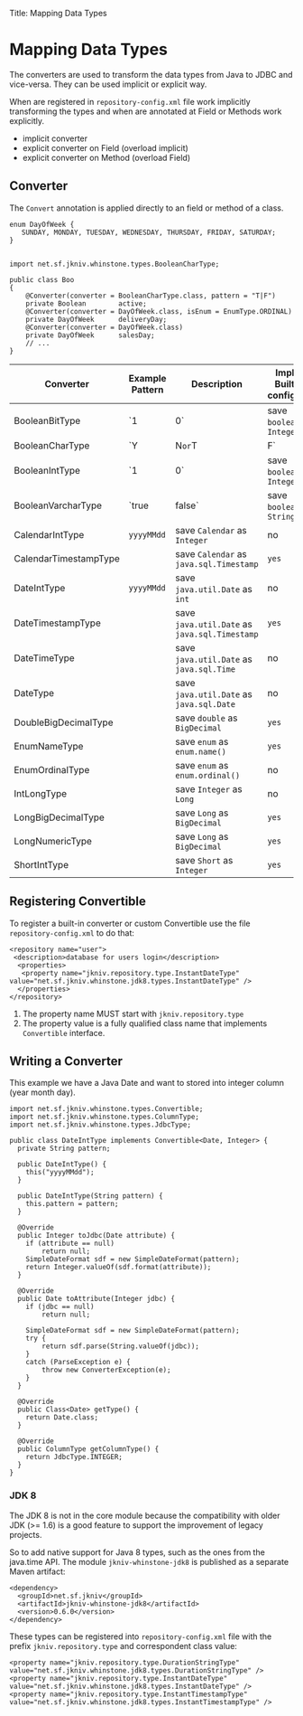 Title: Mapping Data Types

# Mapping Data Types

The converters are used to transform the data types from Java to JDBC and vice-versa. They can be used implicit or explicit way.

When are registered in `repository-config.xml` file work implicitly transforming the types and when are annotated at Field or Methods work explicitly.

- implicit converter
- explicit converter on Field (overload implicit)
- explicit converter on Method (overload Field)

## Converter

The `Convert` annotation is applied directly to an field or method of a class.

    enum DayOfWeek {
       SUNDAY, MONDAY, TUESDAY, WEDNESDAY, THURSDAY, FRIDAY, SATURDAY;
    }
    
    
    import net.sf.jkniv.whinstone.types.BooleanCharType;
    
    public class Boo
    {
        @Converter(converter = BooleanCharType.class, pattern = "T|F")
        private Boolean        active;
        @Converter(converter = DayOfWeek.class, isEnum = EnumType.ORDINAL)
        private DayOfWeek      deliveryDay;
        @Converter(converter = DayOfWeek.class)
        private DayOfWeek      salesDay;
        // ...
    }


| Converter             | Example Pattern | Description        | Implicit Built-in configured|
| --------------------- | --------------- | -------------------|-------|
| BooleanBitType        | `1|0`            | save `boolean` as `Integer` | no |
| BooleanCharType       | `Y|N` or `T|F`   | save `boolean` as `String`| no |
| BooleanIntType        | `1|0`            | save `boolean` as `Integer`   | no |
| BooleanVarcharType    |  `true|false`    | save `boolean` as `String` | no |
| CalendarIntType       | `yyyyMMdd`       | save `Calendar` as `Integer` | no |
| CalendarTimestampType |                 | save `Calendar` as `java.sql.Timestamp` | `yes` |
| DateIntType           | `yyyyMMdd`       | save `java.util.Date` as `int` | no |
| DateTimestampType     |                 | save `java.util.Date` as `java.sql.Timestamp` | `yes` |
| DateTimeType          |                 | save `java.util.Date` as `java.sql.Time` | no |
| DateType              |                 | save `java.util.Date` as `java.sql.Date` | no |
| DoubleBigDecimalType  |                 | save `double` as `BigDecimal` | `yes` |
| EnumNameType          |                 | save `enum` as `enum.name()` | `yes` |
| EnumOrdinalType       |                 | save `enum` as `enum.ordinal()` | no |
| IntLongType           |                 | save `Integer` as `Long` | no |
| LongBigDecimalType    |                 | save `Long` as `BigDecimal` | `yes` |
| LongNumericType       |                 | save `Long` as `BigDecimal` | `yes` |
| ShortIntType          |                 | save `Short` as `Integer`   | `yes` |


## Registering Convertible

To register a built-in converter or custom Convertible use the file `repository-config.xml` to do that:

    <repository name="user">
     <description>database for users login</description>
      <properties>
       <property name="jkniv.repository.type.InstantDateType" value="net.sf.jkniv.whinstone.jdk8.types.InstantDateType" />
      </properties>
    </repository>

1. The property name MUST start with `jkniv.repository.type`
2. The property value is a fully qualified class name that implements `Convertible` interface.

## Writing a Converter

This example we have a Java Date and want to stored into integer column (year month day).

    import net.sf.jkniv.whinstone.types.Convertible;
    import net.sf.jkniv.whinstone.types.ColumnType;
    import net.sf.jkniv.whinstone.types.JdbcType;
    
    public class DateIntType implements Convertible<Date, Integer> {
      private String pattern;
      
      public DateIntType() {
        this("yyyyMMdd");
      }
    
      public DateIntType(String pattern) {
        this.pattern = pattern;
      }
    
      @Override
      public Integer toJdbc(Date attribute) {
        if (attribute == null)
            return null;
        SimpleDateFormat sdf = new SimpleDateFormat(pattern);
        return Integer.valueOf(sdf.format(attribute));
      }

      @Override
      public Date toAttribute(Integer jdbc) {
        if (jdbc == null)
            return null;
        
        SimpleDateFormat sdf = new SimpleDateFormat(pattern);
        try {
            return sdf.parse(String.valueOf(jdbc));
        }
        catch (ParseException e) {
            throw new ConverterException(e);
        }
      }

      @Override
      public Class<Date> getType() {
        return Date.class;
      }
    
      @Override
      public ColumnType getColumnType() {
        return JdbcType.INTEGER;
      }
    }
    
### JDK 8 

The JDK 8 is not in the core module because the compatibility with older JDK (>= 1.6) is a good feature to support the improvement of legacy projects. 

So to add native support for Java 8 types, such as the ones from the java.time API. The module `jkniv-whinstone-jdk8` is published as a separate Maven artifact:

    <dependency>
      <groupId>net.sf.jkniv</groupId>
      <artifactId>jkniv-whinstone-jdk8</artifactId>
      <version>0.6.0</version>
    </dependency>
    
These types can be registered into `repository-config.xml` file with the prefix `jkniv.repository.type` and correspondent class value:

    <property name="jkniv.repository.type.DurationStringType" value="net.sf.jkniv.whinstone.jdk8.types.DurationStringType" />
    <property name="jkniv.repository.type.InstantDateType" value="net.sf.jkniv.whinstone.jdk8.types.InstantDateType" />
    <property name="jkniv.repository.type.InstantTimestampType" value="net.sf.jkniv.whinstone.jdk8.types.InstantTimestampType" />
    
    